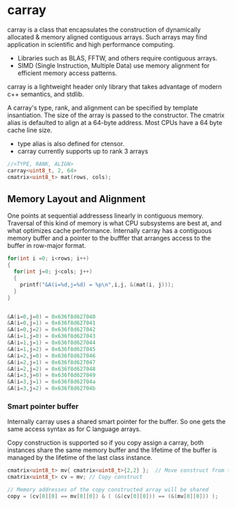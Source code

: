 # carray
carray is a class that encapsulates the construction of dynamically allocated & memory aligned contiguous arrays. Such arrays may find application in scientific and high performance computing. 

- Libraries such as BLAS, FFTW, and others require contiguous arrays.
- SIMD (Single Instruction, Multiple Data) use memory alignment for efficient memory access patterns.

carray is a lightweight header only library that takes advantage of modern c++ semantics, and stdlib.

A carray's type, rank, and alignment can be specified by template insantiation. The size of the array is passed to the constructor. 
The cmatrix alias is defaulted to align at a 64-byte address. Most CPUs have a 64 byte cache line size.

- type alias is also defined for ctensor.
- carray currently supports up to rank 3 arrays

``` c++
//<TYPE, RANK, ALIGN>
carray<uint8_t, 2, 64>
cmatrix<uint8_t> mat(rows, cols);

```

## Memory Layout and Alignment 

One points at sequential addressess linearly in contiguous memory. Traversal of this kind of memory is what CPU subsystems are best at, and what optimizes cache performance.
Internally carray has a contiguous memory buffer and a pointer to the bufffer that arranges access to the buffer in row-major format.

``` C++
for(int i =0; i<rows; i++)
{
  for(int j=0; j<cols; j++)
  {
    printf("&A(i=%d,j=%d) = %p\n",i,j, &(mat(i, j)));
  }
}


&A(i=0,j=0) = 0x636f8d627040
&A(i=0,j=1) = 0x636f8d627041
&A(i=0,j=2) = 0x636f8d627042
&A(i=1,j=0) = 0x636f8d627043
&A(i=1,j=1) = 0x636f8d627044
&A(i=1,j=2) = 0x636f8d627045
&A(i=2,j=0) = 0x636f8d627046
&A(i=2,j=1) = 0x636f8d627047
&A(i=2,j=2) = 0x636f8d627048
&A(i=3,j=0) = 0x636f8d627049
&A(i=3,j=1) = 0x636f8d62704a
&A(i=3,j=2) = 0x636f8d62704b
```
### Smart pointer buffer
Internally carray uses a shared smart pointer for the buffer. So one gets the same access syntax as for C language arrays. 

Copy construction is supported so if you copy assign a carray, both instances share the same memory buffer and the lifetime of the buffer is managed by the lifetime of the last class instance. 

```C++
cmatrix<uint8_t> mv{ cmatrix<uint8_t>{2,2} };  // Move construct from temporary	
cmatrix<uint8_t> cv = mv; // Copy construct 

// Memory addresses of the copy constructed array will be shared 
copy = (cv[0][0] == mv[0][0]) & ( (&(cv[0][0])) == (&(mv[0][0])) );
```

